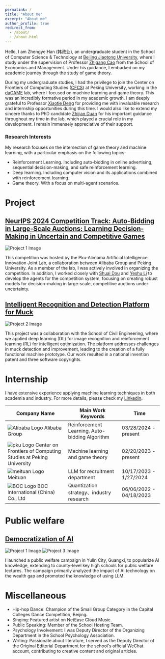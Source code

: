 ```yaml
---
permalink: /
title: "About me"
excerpt: "About me"
author_profile: true
redirect_from: 
  - /about/
  - /about.html
---
```


Hello, I am Zhengye Han (韩政业), an undergraduate student in the School of Computer Science & Technology at [Beijing Jiaotong University](https://www.bjtu.edu.cn/), where I study under the supervision of Professor [Zhigang Cao](http://en.sem.bjtu.edu.cn/show-910-467.html) from the School of Economics and Management. Under his guidance, I embarked on my academic journey through the study of game theory.

During my undergraduate studies, I had the privilege to join the Center on Frontiers of Computing Studies ([CFCS](cfcs.pku.edu.cn/english/)) at Peking University, working in the [daGAME](https://dagame.pku.edu.cn/) lab, where I focused on machine learning and game theory. This was an incredibly formative period in my academic growth. I am deeply grateful to Professor [Xiaotie Deng](https://cfcs.pku.edu.cn/english/people/faculty/xiaotiedeng/index.htm) for providing me with invaluable research and internship opportunities during this time. I would also like to extend my sincere thanks to PhD candidate [Zhijian Duan](https://zjduan.github.io/) for his important guidance throughout my time in the lab, which played a crucial role in my development. I remain immensely appreciative of their support.

### Research Interests

My research focuses on the intersection of game theory and machine learning, with a particular emphasis on the following topics:
* Reinforcement Learning. Including auto-bidding in online advertising, sequential decision-making, and safe reinforcement learning.
* Deep learning. Including computer vision and its applications combined with reinforcement learning.
* Game theory. With a focus on multi-agent scenarios.

# Project

<div class="project">
  <h2><a href="https://h5case6.xiaoxxx.cn/202406/NeurlIPS/dist/index.html#/?lang=en_us">NeurIPS 2024 Competition Track: Auto-Bidding in Large-Scale Auctions: Learning Decision-Making in Uncertain and Competitive Games</a></h2>
  <div class="project-images">
    <img src="/images/project1.png" alt="Project 1 Image" class="project-image">
  </div>
 <p>This competition was hosted by the Pku-Alimama Artificial Intelligence Innovation Joint Lab, a collaboration between Alibaba Group and Peking University. As a member of the lab, I was actively involved in organizing the competition. In addition, I worked closely with <a href="https://openreview.net/profile?id=~Shuai_Dou1">Shuai Dou</a> and <a href="https://www.linkedin.com/in/yeshu-li-a49a98111/?originalSubdomain=cn">Yeshu Li</a> to develop the agents for the competition system, focusing on creating robust models for decision-making in large-scale, competitive auctions under uncertainty.</p>
</div>

<div class="project">
  <h2><a href="link_to_project2_page">Intelligent Recognition and Detection Platform for Muck</a></h2>
  <div class="project-images">
    <img src="/images/project2.jpg" alt="Project 2 Image" class="project-image">
  </div>
   <p>This project was a collaboration with the School of Civil Engineering, where we applied deep learning (DL) for image recognition and reinforcement learning (RL) for intelligent optimization. The platform addresses challenges in muck detection and improvement, leading to the creation of a fully functional machine prototype. Our work resulted in a national invention patent and three software copyrights.</p>
</div>


# Internship
I have extensive experience applying machine learning techniques in both academia and industry. For more details, please check my [LinkedIn](https://www.linkedin.com/in/zhengye-han-a45624235/).

<table class="internship-table">
  <thead>
    <tr>
      <th>Company Name</th>
      <th>Main Work Keywords</th>
      <th>Time</th>
    </tr>
  </thead>
  <tbody>
    <tr>
      <td>
        <img src="/images/alibaba_logo.png" alt="Alibaba Logo" class="company-logo">
        Alibaba Group
      </td>
      <td>Reinforcement Learning, Auto-bidding Algorithm</td>
      <td>03/28/2024 - present</td>
    </tr>
    <tr>
      <td>
        <img src="/images/pku_logo.png" alt="pku Logo" class="company-logo">
        Center on Frontiers of Computing Studies at Peking University
      </td>
      <td>Machine learning and game theory</td>
      <td>02/20/2023 - present</td>
    </tr>
    <tr>
      <td>
        <img src="/images/meituan_logo.png" alt="meituan Logo" class="company-logo">
        Meituan
      </td>
      <td>LLM for recruitment department</td>
      <td>10/17/2023 - 1/27/2024</td>
    </tr>
    <tr>
      <td>
        <img src="/images/BOC_logo.png" alt="BOC Logo" class="company-logo">
        BOC International (China) Co., Ltd
      </td>
      <td>Quantization strategy、industry research</td>
      <td>06/06/2022 - 04/18/2023</td>
    </tr>
  </tbody>
</table>


# Public welfare

<div class="project">
  <h2><a href="https://zhuanlan.zhihu.com/p/649083183?utm_psn=1726714766742073346">Democratization of AI</a></h2>
  <div class="project-images">
    <img src="/images/public_welfare1.jpg" alt="Project 1 Image" class="project-image">
    <img src="/images/public_welfare3.jpg" alt="Project 3 Image" class="project-image">
  </div>
  <p>I launched a public welfare campaign in Yulin City, Guangxi, to popularize AI knowledge, extending to county-level key high schools for public welfare lectures. The campaign primarily analyzed the impact of AI technology on the wealth gap and promoted the knowledge of using LLM.</p>
</div>

# Miscellaneous
* Hip-hop Dance: Champion of the Small Group Category in the Capital Colleges Dance Competition, Beijing.
* Singing: Featured artist on NetEase Cloud Music.
* Public Speaking: Member of the School Hosting Team.
* Psychology Involvement: I was Deputy Director of the Organizing Department in the School Psychology Association.
* Writing: Passionate about literature, I served as the Deputy Director of the Original Editorial Department for the school's official WeChat account, contributing to creative content and original articles.
